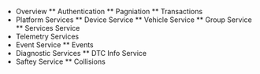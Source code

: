 * Overview
** Authentication
** Pagniation
** Transactions
* Platform Services
** Device Service
** Vehicle Service
** Group Service
** Services Service
* Telemetry Services
* Event Service
** Events
* Diagnostic Services
** DTC Info Service
* Saftey Service
** Collisions